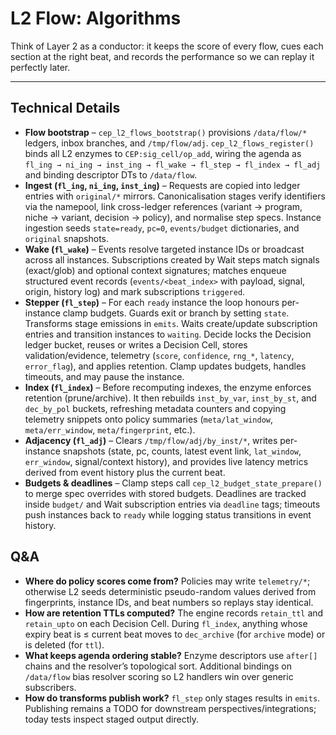 # L2 Flow: Algorithms

Think of Layer 2 as a conductor: it keeps the score of every flow, cues each section at the right beat, and records the performance so we can replay it perfectly later.

---

## Technical Details
- **Flow bootstrap** – `cep_l2_flows_bootstrap()` provisions `/data/flow/*` ledgers, inbox branches, and `/tmp/flow/adj`. `cep_l2_flows_register()` binds all L2 enzymes to `CEP:sig_cell/op_add`, wiring the agenda as `fl_ing → ni_ing → inst_ing → fl_wake → fl_step → fl_index → fl_adj` and binding descriptor DTs to `/data/flow`.
- **Ingest (`fl_ing`, `ni_ing`, `inst_ing`)** – Requests are copied into ledger entries with `original/*` mirrors. Canonicalisation stages verify identifiers via the namepool, link cross-ledger references (variant → program, niche → variant, decision → policy), and normalise step specs. Instance ingestion seeds `state=ready`, `pc=0`, `events/budget` dictionaries, and `original` snapshots.
- **Wake (`fl_wake`)** – Events resolve targeted instance IDs or broadcast across all instances. Subscriptions created by Wait steps match signals (exact/glob) and optional context signatures; matches enqueue structured event records (`events/<beat_index>` with payload, signal, origin, history log) and mark subscriptions `triggered`.
- **Stepper (`fl_step`)** – For each `ready` instance the loop honours per-instance clamp budgets. Guards exit or branch by setting `state`. Transforms stage emissions in `emits`. Waits create/update subscription entries and transition instances to `waiting`. Decide locks the Decision ledger bucket, reuses or writes a Decision Cell, stores validation/evidence, telemetry (`score`, `confidence`, `rng_*`, `latency`, `error_flag`), and applies retention. Clamp updates budgets, handles timeouts, and may pause the instance.
- **Index (`fl_index`)** – Before recomputing indexes, the enzyme enforces retention (prune/archive). It then rebuilds `inst_by_var`, `inst_by_st`, and `dec_by_pol` buckets, refreshing metadata counters and copying telemetry snippets onto policy summaries (`meta/lat_window`, `meta/err_window`, `meta/fingerprint`, etc.).
- **Adjacency (`fl_adj`)** – Clears `/tmp/flow/adj/by_inst/*`, writes per-instance snapshots (state, pc, counts, latest event link, `lat_window`, `err_window`, signal/context history), and provides live latency metrics derived from event history plus the current beat.
- **Budgets & deadlines** – Clamp steps call `cep_l2_budget_state_prepare()` to merge spec overrides with stored budgets. Deadlines are tracked inside `budget/` and Wait subscription entries via `deadline` tags; timeouts push instances back to `ready` while logging status transitions in event history.

## Q&A
- **Where do policy scores come from?**
  Policies may write `telemetry/*`; otherwise L2 seeds deterministic pseudo-random values derived from fingerprints, instance IDs, and beat numbers so replays stay identical.
- **How are retention TTLs computed?**
  The engine records `retain_ttl` and `retain_upto` on each Decision Cell. During `fl_index`, anything whose expiry beat is ≤ current beat moves to `dec_archive` (for `archive` mode) or is deleted (for `ttl`).
- **What keeps agenda ordering stable?**
  Enzyme descriptors use `after[]` chains and the resolver’s topological sort. Additional bindings on `/data/flow` bias resolver scoring so L2 handlers win over generic subscribers.
- **How do transforms publish work?**
  `fl_step` only stages results in `emits`. Publishing remains a TODO for downstream perspectives/integrations; today tests inspect staged output directly.
